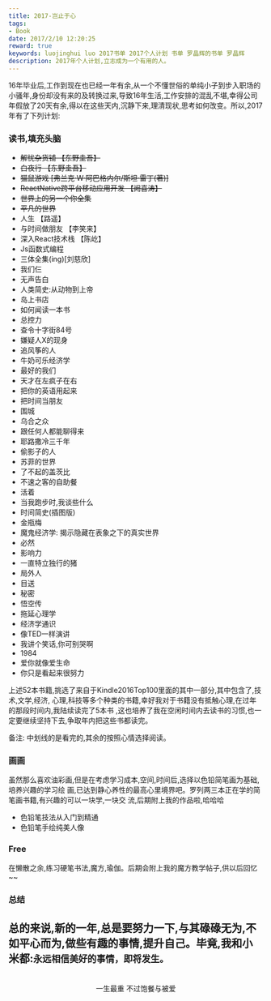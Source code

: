 ```yaml
---
title: 2017-岂止于心
tags: 
- Book
date: 2017/2/10 12:20:25
reward: true
keywords: luojinghui luo 2017书单 2017个人计划 书单 罗晶辉的书单 罗晶辉
description: 2017年个人计划,立志成为一个有用的人。
---
```

16年毕业后,工作到现在也已经一年有余,从一个不懂世俗的单纯小子到步入职场的小骚年,身份却没有来的及转换过来,导致16年生活,工作安排的混乱不堪,幸得公司年假放了20天有余,得以在这些天内,沉静下来,理清现状,思考如何改变。所以,2017年有了下列计划:
<!--more-->
###   读书,填充头脑
*  <del>解忧杂货铺 【东野圭吾】</del>
*  <del>白夜行 【东野圭吾】</del>
*  <del>猫鼠游戏 [弗兰克·W·阿巴格内尔/斯坦·雷丁(著)]</del>
*  <del>ReactNative跨平台移动应用开发 【阙喜涛】</del> 
*  <del>世界上的另一个你全集</del>
*  <del>平凡的世界</del>
*  人生 【路遥】
*  与时间做朋友 【李笑来】
*  深入React技术栈 【陈屹】
*  Js函数式编程
*  三体全集(ing)[刘慈欣]
*  我们仨
*  无声告白
*  人类简史:从动物到上帝
*  岛上书店
*  如何闻读一本书
*  总控力
*  查令十字街84号
*  嫌疑人X的现身
*  追风筝的人
*  牛奶可乐经济学
*  最好的我们
*  天才在左疯子在右
*  把你的英语用起来
*  把时间当朋友
*  围城
*  乌合之众
*  跟任何人都能聊得来
*  耶路撒冷三千年
*  偷影子的人
*  苏菲的世界
*  了不起的盖茨比
*  不速之客的自助餐
*  活着
*  当我跑步时,我谈些什么
*  时间简史(插图版)
*  金瓶梅
*  魔鬼经济学: 揭示隐藏在表象之下的真实世界
*  必然
*  影响力
*  一直特立独行的猪
*  局外人
*  目送
*  秘密
*  悟空传
*  拖延心理学
*  经济学通识
*  像TED一样演讲
*  我讲个笑话,你可别哭啊
*  1984
*  爱你就像爱生命
*  你只是看起来很努力

上述52本书籍,挑选了来自于Kindle2016Top100里面的其中一部分,其中包含了,技术,文学,经济,
心理,科技等多个种类的书籍,幸好我对于书籍没有抵触心理,在过年的那段时间内,我陆续读完了5本书
,这也培养了我在空闲时间内去读书的习惯,也一定要继续坚持下去,争取年内把这些书都读完。

备注:
    中划线的是看完的,其余的按照心情选择阅读。

###   画画
虽然那么喜欢油彩画,但是在考虑学习成本,空间,时间后,选择以色铅简笔画为基础,培养兴趣的学习绘
画,已达到静心养性的最高心里境界吧。罗列两三本正在学的简笔画书籍,有兴趣的可以一块学,一块交
流,后期附上我的作品啦,哈哈哈

*  色铅笔技法从入门到精通
*  色铅笔手绘纯美人像

###   Free
在懒散之余,练习硬笔书法,魔方,瑜伽。后期会附上我的魔方教学帖子,供以后回忆~~

###   总结
总的来说,新的一年,总是要努力一下,与其碌碌无为,不如平心而为,做些有趣的事情,提升自己。毕竟,我和小米都:```永远相信美好的事情，即将发生。```
<br />
---
<br />
<center>一生最重 不过饱餐与被爱</center>